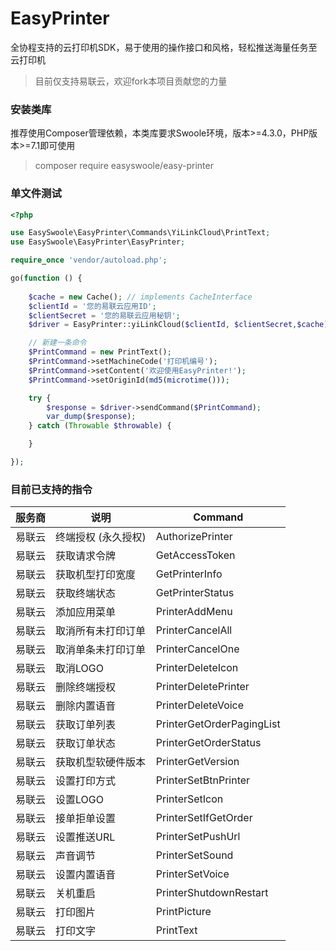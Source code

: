 # EasyPrinter

全协程支持的云打印机SDK，易于使用的操作接口和风格，轻松推送海量任务至云打印机

> 目前仅支持易联云，欢迎fork本项目贡献您的力量

### 安装类库

推荐使用Composer管理依赖，本类库要求Swoole环境，版本>=4.3.0，PHP版本>=7.1即可使用

> composer require easyswoole/easy-printer

### 单文件测试

```php
<?php

use EasySwoole\EasyPrinter\Commands\YiLinkCloud\PrintText;
use EasySwoole\EasyPrinter\EasyPrinter;

require_once 'vendor/autoload.php';

go(function () {
    
    $cache = new Cache(); // implements CacheInterface
    $clientId = '您的易联云应用ID';
    $clientSecret = '您的易联云应用秘钥';
    $driver = EasyPrinter::yiLinkCloud($clientId, $clientSecret,$cache);

    // 新建一条命令
    $PrintCommand = new PrintText();
    $PrintCommand->setMachineCode('打印机编号');
    $PrintCommand->setContent('欢迎使用EasyPrinter!');
    $PrintCommand->setOriginId(md5(microtime()));

    try {
        $response = $driver->sendCommand($PrintCommand);
        var_dump($response);
    } catch (Throwable $throwable) {

    }

});
```

### 目前已支持的指令

| 服务商 | 说明                | Command                   |
| :------: | ------------------- | ------------------------- |
| 易联云 | 终端授权 (永久授权) | AuthorizePrinter          |
| 易联云 | 获取请求令牌        | GetAccessToken            |
| 易联云 | 获取机型打印宽度    | GetPrinterInfo            |
| 易联云 | 获取终端状态        | GetPrinterStatus          |
| 易联云 | 添加应用菜单        | PrinterAddMenu            |
| 易联云 | 取消所有未打印订单  | PrinterCancelAll          |
| 易联云 | 取消单条未打印订单  | PrinterCancelOne          |
| 易联云 | 取消LOGO            | PrinterDeleteIcon         |
| 易联云 | 删除终端授权        | PrinterDeletePrinter      |
| 易联云 | 删除内置语音        | PrinterDeleteVoice        |
| 易联云 | 获取订单列表        | PrinterGetOrderPagingList |
| 易联云 | 获取订单状态        | PrinterGetOrderStatus     |
| 易联云 | 获取机型软硬件版本  | PrinterGetVersion         |
| 易联云 | 设置打印方式        | PrinterSetBtnPrinter      |
| 易联云 | 设置LOGO            | PrinterSetIcon            |
| 易联云 | 接单拒单设置        | PrinterSetIfGetOrder      |
| 易联云 | 设置推送URL         | PrinterSetPushUrl         |
| 易联云 | 声音调节            | PrinterSetSound           |
| 易联云 | 设置内置语音        | PrinterSetVoice           |
| 易联云 | 关机重启            | PrinterShutdownRestart    |
| 易联云 | 打印图片            | PrintPicture              |
| 易联云 | 打印文字            | PrintText                 |
